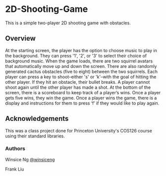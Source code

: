 # 2D-Shooting-Game

This is a simple two-player 2D shooting game with obstacles. 

## Overview

At the starting screen, the player has the option to choose music to play in the background. They can press '1', '2', or '3' to select their choice of background music. When the game loads, there are two squirrel avatars that automatically move up and down the screen. There are also randomly generated cactus obstacles (five to eight) between the two squirrels. Each player can press a key to shoot–either 's' or 'k'–with the goal of hitting the other player. If they hit an obstacle, their bullet breaks. A player cannot shoot again until the other player has made a shot. At the bottom of the screen, there is a scoreboard to keep track of a player’s wins. Once a player gets five wins, they win the game. Once a player wins the game, there is a display and instructions for them to press ‘f’ if they would like to play again. 

## Acknowledgements 

This was a class project done for Princeton University's COS126 course using their standard libraries. 

### Authors

Winsice Ng
[@winsiceng](https://github.com/winsiceng)

Frank Liu

